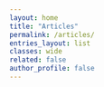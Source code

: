 ```yaml
---
layout: home
title: "Articles"
permalink: /articles/
entries_layout: list
classes: wide
related: false
author_profile: false
---
```


